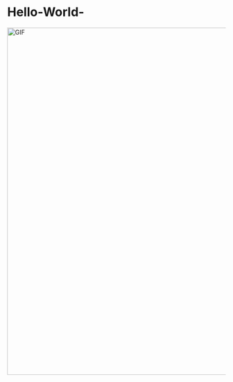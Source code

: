 # Hello-World-

<img align="center" alt="GIF" src="https://github.com/Ayush7614/Hello-World-/blob/main/download%20(3).png" width="800px" />
